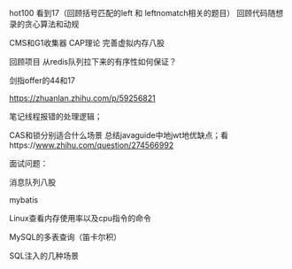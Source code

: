 hot100 看到17（回顾括号匹配的left 和 leftnomatch相关的题目）
回顾代码随想录的贪心算法和动规

CMS和G1收集器
CAP理论
完善虚拟内存八股

回顾项目
从redis队列拉下来的有序性如何保证？



剑指offer的44和17



https://zhuanlan.zhihu.com/p/59256821

笔记线程报错的处理逻辑；

CAS和锁分别适合什么场景
总结javaguide中地jwt地优缺点；看https://www.zhihu.com/question/274566992



面试问题：

消息队列八股

mybatis

Linux查看内存使用率以及cpu指令的命令

MySQL的多表查询（笛卡尔积）

SQL注入的几种场景


